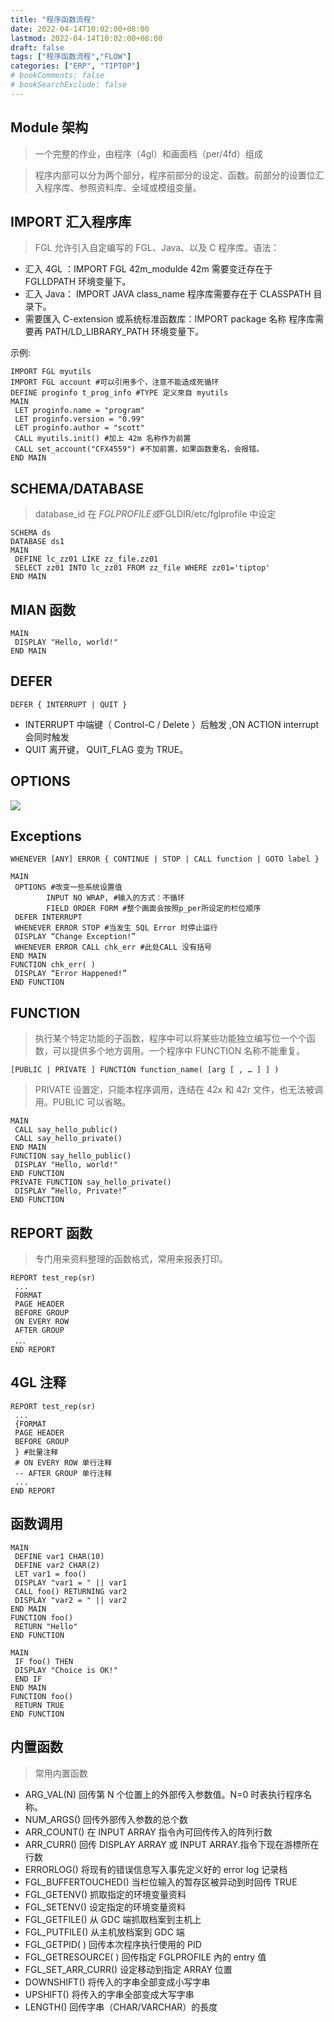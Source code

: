 ```yaml
---
title: "程序函数流程"
date: 2022-04-14T10:02:00+08:00
lastmod: 2022-04-14T10:02:00+08:00
draft: false
tags: ["程序函数流程","FLOW"]
categories: ["ERP", "TIPTOP"]
# bookComments: false
# bookSearchExclude: false
---
```


## Module 架构

> 一个完整的作业，由程序（4gl）和画面档（per/4fd）组成

> 程序内部可以分为两个部分，程序前部分的设定、函数。前部分的设置位汇入程序库、参照资料库、全域或模组变量。

## IMPORT 汇入程序库

> FGL 允许引入自定编写的 FGL、Java、以及 C 程序库。语法：

- 汇入 4GL ：IMPORT FGL 42m_modulde 42m 需要变迁存在于 FGLLDPATH 环境变量下。
- 汇入 Java： IMPORT JAVA class_name 程序库需要存在于 CLASSPATH 目录下。
- 需要匯入 C-extension 或系统标准函数库：IMPORT package 名称 程序库需要再 PATH/LD_LIBRARY_PATH 环境变量下。

示例:

```plsql
IMPORT FGL myutils
IMPORT FGL account #可以引用多个，注意不能造成死循环
DEFINE proginfo t_prog_info #TYPE 定义來自 myutils
MAIN
 LET proginfo.name = "program"
 LET proginfo.version = "0.99"
 LET proginfo.author = "scott"
 CALL myutils.init() #加上 42m 名称作为前置
 CALL set_account("CFX4559") #不加前置，如果函数重名，会报错。
END MAIN

```

## SCHEMA/DATABASE

> database_id 在 $FGLPROFILE 或$FGLDIR/etc/fglprofile 中设定

```plsql
SCHEMA ds
DATABASE ds1
MAIN
 DEFINE lc_zz01 LIKE zz_file.zz01
 SELECT zz01 INTO lc_zz01 FROM zz_file WHERE zz01='tiptop'
END MAIN
```

## MIAN 函数

```plsql
MAIN
 DISPLAY "Hello, world!"
END MAIN
```

## DEFER

```plsql
DEFER { INTERRUPT | QUIT }
```

- INTERRUPT 中端键（ Control-C / Delete ）后触发 ,ON ACTION interrupt 会同时触发
- QUIT 离开键， QUIT_FLAG 变为 TRUE。

## OPTIONS

![](/post/mk_img/2022-04-14-10-14-27.png)

## Exceptions

```plsql
WHENEVER [ANY] ERROR { CONTINUE | STOP | CALL function | GOTO label }
```

```plsql
MAIN
 OPTIONS #改变一些系统设置值
 		INPUT NO WRAP, #输入的方式：不循环
		FIELD ORDER FORM #整个画面会按照p_per所设定的栏位顺序
 DEFER INTERRUPT
 WHENEVER ERROR STOP #当发生 SQL Error 时停止运行
 DISPLAY “Change Exception!”
 WHENEVER ERROR CALL chk_err #此处CALL 没有括号
END MAIN
FUNCTION chk_err( )
 DISPLAY “Error Happened!”
END FUNCTION

```

## FUNCTION

> 执行某个特定功能的子函数，程序中可以将某些功能独立编写位一个个函数，可以提供多个地方调用。一个程序中 FUNCTION 名称不能重复。

```plsql
[PUBLIC | PRIVATE ] FUNCTION function_name( [arg [ , … ] ] )
```

> PRIVATE 设置定，只能本程序调用，连结在 42x 和 42r 文件，也无法被调用。PUBLIC 可以省略。

```plsql
MAIN
 CALL say_hello_public()
 CALL say_hello_private()
END MAIN
FUNCTION say_hello_public()
 DISPLAY "Hello, world!"
END FUNCTION
PRIVATE FUNCTION say_hello_private()
 DISPLAY “Hello, Private!”
END FUNCTION

```

## REPORT 函数

> 专门用来资料整理的函数格式，常用来报表打印。

```plsql
REPORT test_rep(sr)
 ...
 FORMAT
 PAGE HEADER
 BEFORE GROUP
 ON EVERY ROW
 AFTER GROUP
 ．．．
END REPORT
```

## 4GL 注释

```plsql
REPORT test_rep(sr)
 ...
 {FORMAT
 PAGE HEADER
 BEFORE GROUP
 } #批量注释
 # ON EVERY ROW 单行注释
 -- AFTER GROUP 单行注释
 ...
END REPORT

```

## 函数调用

```plsql
MAIN
 DEFINE var1 CHAR(10)
 DEFINE var2 CHAR(2)
 LET var1 = foo()
 DISPLAY "var1 = " || var1
 CALL foo() RETURNING var2
 DISPLAY "var2 = " || var2
END MAIN
FUNCTION foo()
 RETURN "Hello"
END FUNCTION
```

```plsql
MAIN
 IF foo() THEN
 DISPLAY "Choice is OK!"
 END IF
END MAIN
FUNCTION foo()
 RETURN TRUE
END FUNCTION

```

## 内置函数

> 常用内置函数

- ARG_VAL(N) 回传第 N 个位置上的外部传入参数值。N=0 时表执行程序名称。
- NUM_ARGS() 回传外部传入参数的总个数
- ARR_COUNT() 在 INPUT ARRAY 指令內可回传传入的阵列行数
- ARR_CURR() 回传 DISPLAY ARRAY 或 INPUT ARRAY.指令下现在游標所在行数
- ERRORLOG() 将现有的错误信息写入事先定义好的 error log 记录档
- FGL_BUFFERTOUCHED() 当栏位输入的暂存区被异动到时回传 TRUE
- FGL_GETENV() 抓取指定的环境变量资料
- FGL_SETENV() 设定指定的环境变量资料
- FGL_GETFILE() 从 GDC 端抓取档案到主机上
- FGL_PUTFILE() 从主机放档案到 GDC 端
- FGL_GETPID( ) 回传本次程序执行使用的 PID
- FGL_GETRESOURCE( ) 回传指定 FGLPROFILE 內的 entry 值
- FGL_SET_ARR_CURR() 设定移动到指定 ARRAY 位置
- DOWNSHIFT() 将传入的字串全部变成小写字串
- UPSHIFT() 将传入的字串全部变成大写字串
- LENGTH() 回传字串（CHAR/VARCHAR）的長度

